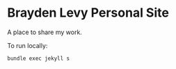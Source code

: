 # Brayden Levy Personal Site
A place to share my work.

To run locally:

```
bundle exec jekyll s
```
